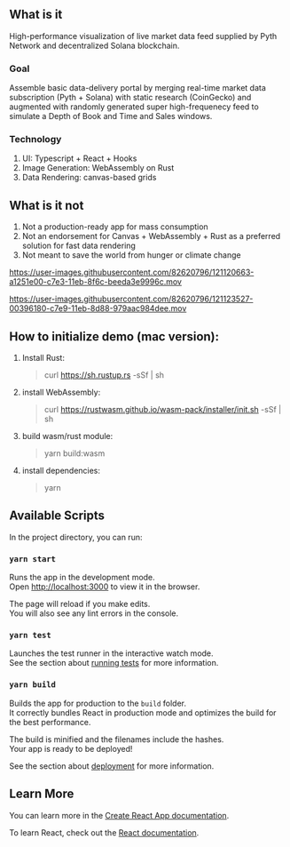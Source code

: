 ## What is it

High-performance visualization of live market data feed supplied by Pyth Network and decentralized Solana blockchain.

### Goal

Assemble basic data-delivery portal by merging real-time market data subscription (Pyth + Solana) with static research (CoinGecko) and augmented with randomly generated super high-frequenecy feed to simulate a Depth of Book and Time and Sales windows.

### Technology

1. UI: Typescript + React + Hooks
2. Image Generation: WebAssembly on Rust
3. Data Rendering: canvas-based grids

## What is it not

1. Not a production-ready app for mass consumption
2. Not an endorsement for Canvas + WebAssembly + Rust as a preferred solution for fast data rendering
3. Not meant to save the world from hunger or climate change

https://user-images.githubusercontent.com/82620796/121120663-a1251e00-c7e3-11eb-8f6c-beeda3e9996c.mov

https://user-images.githubusercontent.com/82620796/121123527-00396180-c7e9-11eb-8d88-979aac984dee.mov

## How to initialize demo (mac version):

1. Install Rust:

   > curl https://sh.rustup.rs -sSf | sh

2. install WebAssembly:

   > curl https://rustwasm.github.io/wasm-pack/installer/init.sh -sSf | sh

3. build wasm/rust module:

   > yarn build:wasm

4. install dependencies:

   > yarn

## Available Scripts

In the project directory, you can run:

### `yarn start`

Runs the app in the development mode.\
Open [http://localhost:3000](http://localhost:3000) to view it in the browser.

The page will reload if you make edits.\
You will also see any lint errors in the console.

### `yarn test`

Launches the test runner in the interactive watch mode.\
See the section about [running tests](https://facebook.github.io/create-react-app/docs/running-tests) for more information.

### `yarn build`

Builds the app for production to the `build` folder.\
It correctly bundles React in production mode and optimizes the build for the best performance.

The build is minified and the filenames include the hashes.\
Your app is ready to be deployed!

See the section about [deployment](https://facebook.github.io/create-react-app/docs/deployment) for more information.

## Learn More

You can learn more in the [Create React App documentation](https://facebook.github.io/create-react-app/docs/getting-started).

To learn React, check out the [React documentation](https://reactjs.org/).
